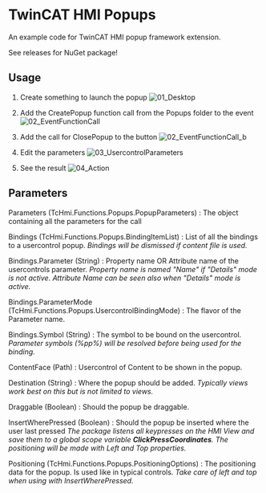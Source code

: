 # TwinCAT HMI Popups
An example code for TwinCAT HMI popup framework extension.

See releases for NuGet package!

## Usage
1. Create something to launch the popup
![01_Desktop](https://user-images.githubusercontent.com/74287696/154477252-eaf43690-9969-4357-b933-16732c3ee477.JPG)

2. Add the CreatePopup function call from the Popups folder to the event
![02_EventFunctionCall](https://user-images.githubusercontent.com/74287696/154477283-13d8ae8d-029f-44a4-8763-695cb8277ab6.JPG)

3. Add the call for ClosePopup to the button
![02_EventFunctionCall_b](https://user-images.githubusercontent.com/74287696/154478190-57fb0ab3-4578-4e5c-9fbd-e24060ffe4d3.JPG)

4. Edit the parameters
![03_UsercontrolParameters](https://user-images.githubusercontent.com/74287696/154477299-e1bec8e9-c9ed-47fa-a8d8-ef3eac16b8c2.JPG)

5. See the result
![04_Action](https://user-images.githubusercontent.com/74287696/154477309-a63030ba-0eaf-4344-aef4-de58860f31af.JPG)


## Parameters

Parameters (TcHmi.Functions.Popups.PopupParameters)
: The object containing all the parameters for the call

Bindings (TcHmi.Functions.Popups.BindingItemList)
: List of all the bindings to a usercontrol popup.
*Bindings will be dismissed if content file is used.*

Bindings.Parameter (String)
: Property name OR Attribute name of the usercontrols parameter.
*Property name is named "Name" if "Details" mode is not active.*
*Attribute Name can be seen also when "Details" mode is active.*

Bindings.ParameterMode (TcHmi.Functions.Popups.UsercontrolBindingMode)
: The flavor of the Parameter name.

Bindings.Symbol (String)
: The symbol to be bound on the usercontrol.
*Parameter symbols (%pp%) will be resolved before being used for the binding.*

ContentFace (Path)
: Usercontrol of Content to be shown in the popup.

Destination (String)
: Where the popup should be added.
*Typically views work best on this but is not limited to views.*

Draggable (Boolean)
: Should the popup be draggable.

InsertWherePressed (Boolean)
: Should the popup be inserted where the user last pressed
*The package listens all keypresses on the HMI View and save them to a global scope variable **ClickPressCoordinates**.*
*The positioning will be made with Left and Top properties.*

Positioning (TcHmi.Functions.Popups.PositioningOptions)
: The positioning data for the popup. Is used like in typical controls.
*Take care of left and top when using with InsertWherePressed.*

